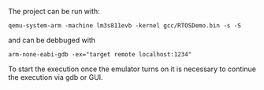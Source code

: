 The project can be run with:
```
qemu-system-arm -machine lm3s811evb -kernel gcc/RTOSDemo.bin -s -S
```

and can be debbuged with 
```
arm-none-eabi-gdb -ex="target remote localhost:1234"
```

To start the execution once the emulator turns on it is necessary to continue the execution via gdb or GUI.